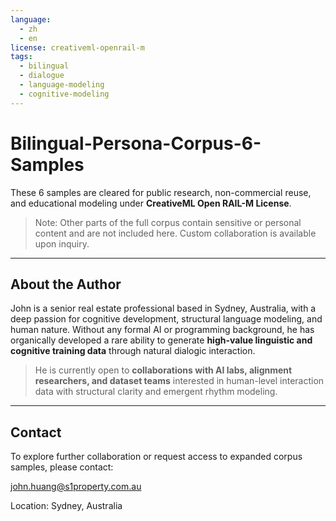 ```yaml
---
language:
  - zh
  - en
license: creativeml-openrail-m
tags:
  - bilingual
  - dialogue
  - language-modeling
  - cognitive-modeling
---
```


# Bilingual-Persona-Corpus-6-Samples
These 6 samples are cleared for public research, non-commercial reuse, and educational modeling under **CreativeML Open RAIL-M License**.

> Note: Other parts of the full corpus contain sensitive or personal content and are not included here. Custom collaboration is available upon inquiry.

---

## About the Author

John is a senior real estate professional based in Sydney, Australia, with a deep passion for cognitive development, structural language modeling, and human nature. Without any formal AI or programming background, he has organically developed a rare ability to generate **high-value linguistic and cognitive training data** through natural dialogic interaction.

> He is currently open to **collaborations with AI labs, alignment researchers, and dataset teams** interested in human-level interaction data with structural clarity and emergent rhythm modeling.

---

## Contact

To explore further collaboration or request access to expanded corpus samples, please contact:

john.huang@s1property.com.au

Location: Sydney, Australia
